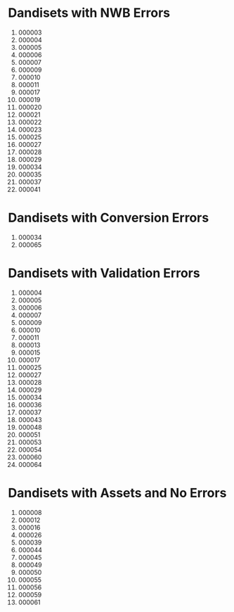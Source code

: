 # Dandisets with NWB Errors
1. 000003
2. 000004
3. 000005
4. 000006
5. 000007
6. 000009
7. 000010
8. 000011
9. 000017
10. 000019
11. 000020
12. 000021
13. 000022
14. 000023
15. 000025
16. 000027
17. 000028
18. 000029
19. 000034
20. 000035
21. 000037
22. 000041

# Dandisets with Conversion Errors
1. 000034
2. 000065

# Dandisets with Validation Errors
1. 000004
2. 000005
3. 000006
4. 000007
5. 000009
6. 000010
7. 000011
8. 000013
9. 000015
10. 000017
11. 000025
12. 000027
13. 000028
14. 000029
15. 000034
16. 000036
17. 000037
18. 000043
19. 000048
20. 000051
21. 000053
22. 000054
23. 000060
24. 000064

# Dandisets with Assets and No Errors
1. 000008
2. 000012
3. 000016
4. 000026
5. 000039
6. 000044
7. 000045
8. 000049
9. 000050
10. 000055
11. 000056
12. 000059
13. 000061
